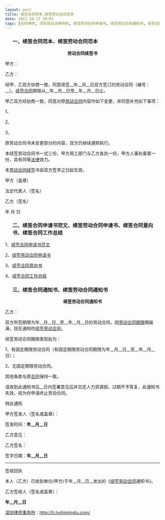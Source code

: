 ```yaml
---
layout: post
title: 续签合同范本,续签劳动合同范本
date: 2011-10-17 20:01
tags: [合同律师, 深圳劳动法律师网, 续签劳动合同申请书, 续签劳动合同通知书, 续签合同工作总结, 续签合同意向书, 续签合同申请书范文, 续签合同通知书]
---
```

<ol>
<h3>一、续签合同范本、续签劳动合同范本</h3>
</ol>
<p style="text-align: center;"><strong>劳动合同续签书</strong></p>
甲方：

乙方：

经甲、乙双方协商一致，同意续签__年__月__日双方签订的劳动合同（编号：__）。<a href="http://h.lvshiminglu.com/law/780.html" target="_blank">续签合同</a>期限从__年__月__日至__年__月__日止。

甲乙双方经协商一致，同意对原<a href="http://h.lvshiminglu.com/law/tag/%e5%8a%b3%e5%8a%a8%e5%90%88%e5%90%8c" target="_blank">劳动合同</a>内容作如下变更，并同意补充如下事项：

1、

2、

3、

原劳动合同书未变更部分的内容，双方仍继续遵照执行。

本续签劳动合同书一式三份，甲方用工部门与乙方各执一份，甲方人事处备案一份，具有同等<a href="http://h.lvshiminglu.com/law/category/counsel" target="_blank">法律</a>效力。

本<a href="http://h.lvshiminglu.com/law/780.html" target="_blank">劳动合同续签</a>书自双方签字之日起生效。

甲方（盖章）

法定代表人（签名）

乙方（签名）

年 月 日
<ol>
<h3>二、续签合同申请书范文、续签劳动合同申请书、续签合同意向书、续签合同工作总结</h3>
</ol>
1、<a href="http://wenku.baidu.com/view/e281b0d133d4b14e85246809.html" target="_blank">续签合同申请书范文</a>

2、<a href="http://wenku.baidu.com/view/8f0119cca1c7aa00b52acb87.html" target="_blank">续签劳动合同申请书</a>

3、<a href="http://wenku.baidu.com/view/aa0ad6d249649b6648d74794.html" target="_blank">续签合同意向书</a>

4、<a href="http://wenku.baidu.com/view/194e3d0d4a7302768e9939bc.html" target="_blank">续签合同工作总结</a>
<ol>
<h3>三、续签合同通知书、续签劳动合同通知书</h3>
</ol>
<p style="text-align: center;"><strong>续签劳动合同通知书</strong></p>
乙方：

双方所签期限为年__月__日__至__年__月__日的劳动合同，因<a href="http://h.lvshiminglu.com/law/tag/%E5%8A%B3%E5%8A%A8%E5%90%88%E5%90%8C%E6%9C%9F%E9%99%90%E7%B1%BB%E5%9E%8B" target="_blank">劳动合同期限</a>期届满，现在通知你<a href="http://h.lvshiminglu.com/law/780.html" target="_blank">续签劳动合同</a>。

续签劳动合同期限类型拟为：

1、有固定期限劳动合同（有固定期限劳动合同期限为年__月__日__至__年__月__日）；

2、无固定期限劳动合同。

其他条款与原<a href="http://h.lvshiminglu.com/law/category/contract" target="_blank">合同</a>保持一致。

请收到此通知书后__日内签署意见后并交还人力资源部。过期不予答复，此通知书失效，视为你申请终止劳动合同。

特此通知

甲方签发人（签名或盖章）：

签发时间：__年__月__日__

乙方意见：

乙方签名：

签字日期：__年__月__日__

-----------------------------------------------------------

签收回执

本人（乙方）已收到单位(甲方)于年__月__日__发出的《<a href="http://h.lvshiminglu.com/law/780.html" target="_blank">续签劳动合同</a>通知书》。

乙方签收人（签名或盖章）：

__年__月__日__

<a href="http://h.lvshiminglu.com/">深圳律师事务所</a>：<a href="http://h.lvshiminglu.com/">http://h.lvshiminglu.com/</a>

